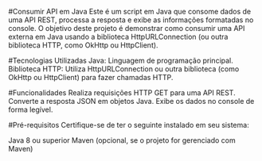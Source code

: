 #Consumir API em Java
Este é um script em Java que consome dados de uma API REST, processa a resposta e exibe as informações formatadas no console. O objetivo deste projeto é demonstrar como consumir uma API externa em Java usando a biblioteca HttpURLConnection (ou outra biblioteca HTTP, como OkHttp ou HttpClient).

#Tecnologias Utilizadas
Java: Linguagem de programação principal.
Biblioteca HTTP: Utiliza HttpURLConnection ou outra biblioteca (como OkHttp ou HttpClient) para fazer chamadas HTTP.

#Funcionalidades
Realiza requisições HTTP GET para uma API REST.
Converte a resposta JSON em objetos Java.
Exibe os dados no console de forma legível.

#Pré-requisitos
Certifique-se de ter o seguinte instalado em seu sistema:

Java 8 ou superior
Maven (opcional, se o projeto for gerenciado com Maven)
